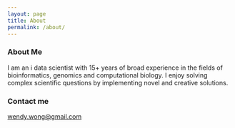 ```yaml
---
layout: page
title: About
permalink: /about/
---
```



### About Me

I am an i data scientist with 15+ years of broad experience in the fields of bioinformatics, genomics and computational biology. I enjoy solving complex scientific questions by implementing novel and creative solutions.

### Contact me

[wendy.wong@gmail.com](mailto:wendy.wong@gmail.com)
